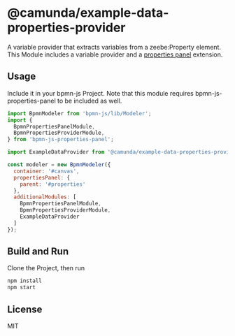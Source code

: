 # @camunda/example-data-properties-provider

A variable provider that extracts variables from a zeebe:Property element.
This Module includes a variable provider and a [properties panel](https://github.com/bpmn-io/bpmn-js-properties-panel) extension.

## Usage

Include it in your bpmn-js Project. Note that this module requires bpmn-js-properties-panel to be included as well.

```javascript
import BpmnModeler from 'bpmn-js/lib/Modeler';
import {
  BpmnPropertiesPanelModule,
  BpmnPropertiesProviderModule,
} from 'bpmn-js-properties-panel';

import ExampleDataProvider from '@camunda/example-data-properties-provider';

const modeler = new BpmnModeler({
  container: '#canvas',
  propertiesPanel: {
    parent: '#properties'
  },
  additionalModules: [
    BpmnPropertiesPanelModule,
    BpmnPropertiesProviderModule,
    ExampleDataProvider 
  ]
});
```

## Build and Run

Clone the Project, then run

```sh
npm install
npm start
```

## License

MIT
